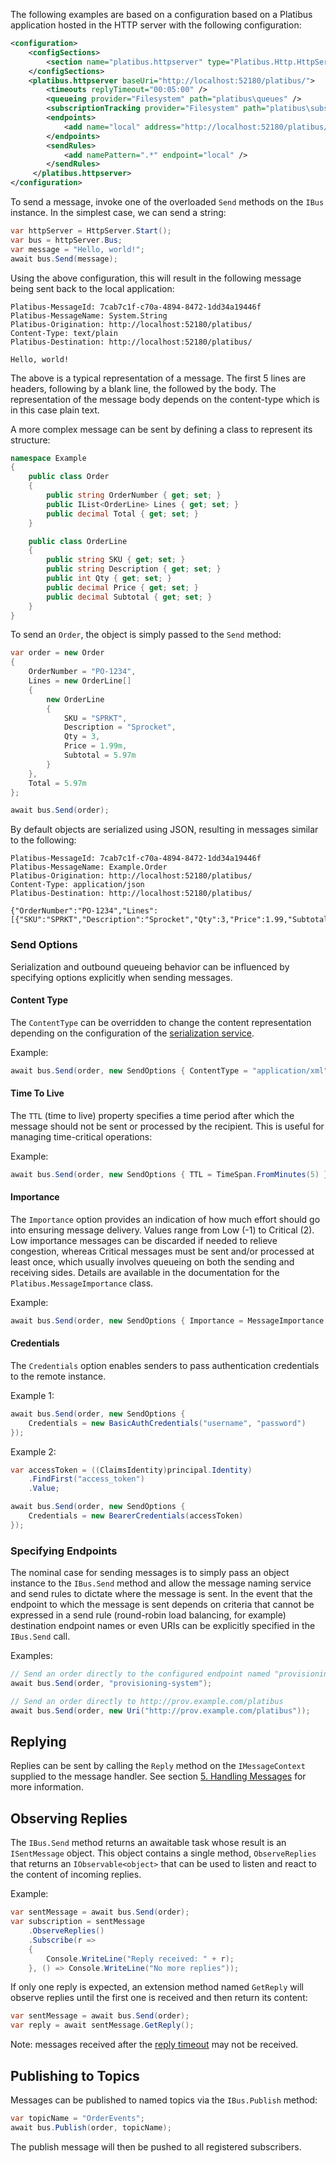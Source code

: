 The following examples are based on a configuration based on a Platibus application hosted in the HTTP server with the following configuration:

```xml
<configuration>
    <configSections>
        <section name="platibus.httpserver" type="Platibus.Http.HttpServerConfigurationSection, Platibus" />
    </configSections>
    <platibus.httpserver baseUri="http://localhost:52180/platibus/">
        <timeouts replyTimeout="00:05:00" />
        <queueing provider="Filesystem" path="platibus\queues" />
        <subscriptionTracking provider="Filesystem" path="platibus\subscriptions" />
        <endpoints>
            <add name="local" address="http://localhost:52180/platibus/" />
        </endpoints>
        <sendRules>
            <add namePattern=".*" endpoint="local" />
        </sendRules>    
     </platibus.httpserver>
</configuration>
```

To send a message, invoke one of the overloaded `Send` methods on the `IBus` instance.  In the simplest case, we can send a string: 

```csharp
var httpServer = HttpServer.Start();
var bus = httpServer.Bus;
var message = "Hello, world!";
await bus.Send(message);
```

Using the above configuration, this will result in the following message being sent back to the local application:

```
Platibus-MessageId: 7cab7c1f-c70a-4894-8472-1dd34a19446f
Platibus-MessageName: System.String
Platibus-Origination: http://localhost:52180/platibus/
Content-Type: text/plain
Platibus-Destination: http://localhost:52180/platibus/

Hello, world!
```

The above is a typical representation of a message.  The first 5 lines are headers, following by a blank line, the followed by the body.  The representation of the message body depends on the content-type which is in this case plain text.

A more complex message can be sent by defining a class to represent its structure:

```csharp
namespace Example
{
    public class Order
    {
        public string OrderNumber { get; set; }
        public IList<OrderLine> Lines { get; set; }
        public decimal Total { get; set; }
    } 

    public class OrderLine
    {
        public string SKU { get; set; }
        public string Description { get; set; }
        public int Qty { get; set; }
        public decimal Price { get; set; }
        public decimal Subtotal { get; set; }
    }
}
```
To send an `Order`, the object is simply passed to the `Send` method:

```csharp
var order = new Order
{
    OrderNumber = "PO-1234",
    Lines = new OrderLine[]
    {
        new OrderLine 
        {
            SKU = "SPRKT",
            Description = "Sprocket",
            Qty = 3,
            Price = 1.99m,
            Subtotal = 5.97m
        }
    },
    Total = 5.97m
};

await bus.Send(order);
```

By default objects are serialized using JSON, resulting in messages similar to the following:

```
Platibus-MessageId: 7cab7c1f-c70a-4894-8472-1dd34a19446f
Platibus-MessageName: Example.Order
Platibus-Origination: http://localhost:52180/platibus/
Content-Type: application/json
Platibus-Destination: http://localhost:52180/platibus/

{"OrderNumber":"PO-1234","Lines":[{"SKU":"SPRKT","Description":"Sprocket","Qty":3,"Price":1.99,"Subtotal":5.97}],"Total":5.97}
```

### Send Options

Serialization and outbound queueing behavior can be influenced by specifying options explicitly when sending messages.

#### Content Type

The `ContentType` can be overridden to change the content representation depending on the configuration of the [serialization service](3.-Configuration#serialization-service).

Example:

```csharp
await bus.Send(order, new SendOptions { ContentType = "application/xml" });
```

#### Time To Live

The `TTL` (time to live) property specifies a time period after which the message should not be sent or processed by the recipient.  This is useful for managing time-critical operations:

Example:

```csharp
await bus.Send(order, new SendOptions { TTL = TimeSpan.FromMinutes(5) });
```

#### Importance

The `Importance` option provides an indication of how much effort should go into ensuring message delivery.  Values range from Low (-1) to Critical (2).  Low importance messages can be discarded if needed to relieve congestion, whereas Critical messages must be sent and/or processed at least once, which usually involves queueing on both the sending and receiving sides.  Details are available in the documentation for the `Platibus.MessageImportance` class.

Example:

```csharp
await bus.Send(order, new SendOptions { Importance = MessageImportance.Critical });
```

#### Credentials

The `Credentials` option enables senders to pass authentication credentials to the remote instance.

Example 1:

```csharp
await bus.Send(order, new SendOptions { 
    Credentials = new BasicAuthCredentials("username", "password") 
});
```

Example 2:

```csharp
var accessToken = ((ClaimsIdentity)principal.Identity)
    .FindFirst("access_token")
    .Value;

await bus.Send(order, new SendOptions { 
    Credentials = new BearerCredentials(accessToken)
});
```

### Specifying Endpoints

The nominal case for sending messages is to simply pass an object instance to the `IBus.Send` method and allow the message naming service and send rules to dictate where the message is sent.  In the event that the endpoint to which the message is sent depends on criteria that cannot be expressed in a send rule (round-robin load balancing, for example) destination endpoint names or even URIs can be explicitly specified in the `IBus.Send` call.

Examples:

```csharp
// Send an order directly to the configured endpoint named "provisioning-system"
await bus.Send(order, "provisioning-system");

// Send an order directly to http://prov.example.com/platibus
await bus.Send(order, new Uri("http://prov.example.com/platibus"));
```

## Replying

Replies can be sent by calling the `Reply` method on the `IMessageContext` supplied to the message handler.  See section [5. Handling Messages](5.-Handling-Messages) for more information.

## Observing Replies

The `IBus.Send` method returns an awaitable task whose result is an `ISentMessage` object.  This object contains a single method, `ObserveReplies` that returns an `IObservable<object>` that can be used to listen and react to the content of incoming replies.

Example:

```csharp
var sentMessage = await bus.Send(order);
var subscription = sentMessage
    .ObserveReplies()
    .Subscribe(r =>
    {
        Console.WriteLine("Reply received: " + r);
    }, () => Console.WriteLine("No more replies"));
```

If only one reply is expected, an extension method named `GetReply` will observe replies until the first one is received and then return its content:

```csharp
var sentMessage = await bus.Send(order);
var reply = await sentMessage.GetReply();
```

Note: messages received after the [reply timeout](3.-Configuration#reply-timeout) may not be received.

## Publishing to Topics

Messages can be published to named topics via the `IBus.Publish` method:

```csharp
var topicName = "OrderEvents";
await bus.Publish(order, topicName);
```

The publish message will then be pushed to all registered subscribers.